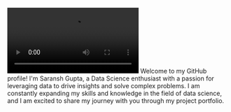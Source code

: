 ![Video Title](https://github.com/SaranshGupta180/SaranshGupta180/blob/main/SaranshGupta.mp4)
Welcome to my GitHub profile! I'm Saransh Gupta, a Data Science enthusiast with a passion for leveraging data to drive insights and solve complex problems. I am constantly expanding my skills and knowledge in the field of data science, and I am excited to share my journey with you through my project portfolio.
